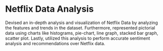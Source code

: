 # Netflix Data Analysis
 Devised an in-depth analysis and visualization of Netflix Data by analyzing the features and trends in the dataset. Furthermore, represented pictorial data using charts like histograms, pie-chart, line graph, stacked bar graph, scatter plot. Lastly, utilized this analysis to perform accurate sentiment analysis and recommendations over Netflix data.

